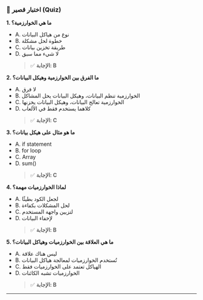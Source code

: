 ### 📝 اختبار قصير (Quiz)

**1. ما هي الخوارزمية؟**
* A. نوع من هياكل البيانات
* B. خطوة لحل مشكلة
* C. طريقة تخزين بيانات
* D. لا شيء مما سبق
    > ✅ **الإجابة: B**

**2. ما الفرق بين الخوارزمية وهيكل البيانات؟**
* A. لا فرق
* B. الخوارزمية تنظم البيانات، وهيكل البيانات يحل المشاكل
* C. الخوارزمية تعالج البيانات، وهيكل البيانات يخزنها
* D. كلاهما يستخدم فقط في الألعاب
    > ✅ **الإجابة: C**

**3. ما هو مثال على هيكل بيانات؟**
* A. if statement
* B. for loop
* C. Array
* D. sum()
    > ✅ **الإجابة: C**

**4. لماذا الخوارزميات مهمة؟**
* A. لجعل الكود بطيئًا
* B. لحل المشكلات بكفاءة
* C. لتزيين واجهة المستخدم
* D. لإخفاء البيانات
    > ✅ **الإجابة: B**

**5. ما هي العلاقة بين الخوارزميات وهياكل البيانات؟**
* A. ليس هناك علاقة
* B. تُستخدم الخوارزميات لمعالجة هياكل البيانات
* C. الهياكل تعتمد على الخوارزميات فقط
* D. الخوارزميات تشبه الكائنات
    > ✅ **الإجابة: B**

---